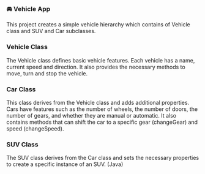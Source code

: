 ### 🚘 Vehicle App
This project creates a simple vehicle hierarchy which contains of Vehicle class and SUV and Car subclasses.
### Vehicle Class
The Vehicle class defines basic vehicle features. Each vehicle has a name, current speed and direction. It also provides the necessary methods to move, turn and stop the vehicle.
### Car Class
This class derives from the Vehicle class and adds additional properties. Cars have features such as the number of wheels, the number of doors, the number of gears, and whether they are manual or automatic. It also contains methods that can shift the car to a specific gear (changeGear) and speed (changeSpeed).
### SUV Class
The SUV class derives from the Car class and sets the necessary properties to create a specific instance of an SUV. 
(Java)
